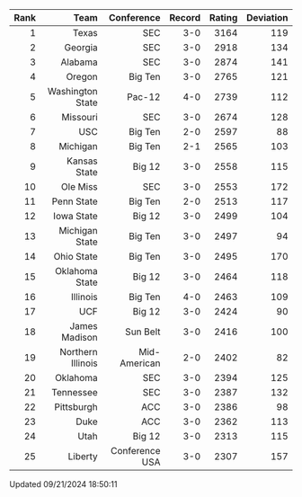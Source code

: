 | Rank  | Team                 | Conference           | Record   | Rating | Deviation |
| ---:  | ---:                 | ---:                 | ---:     | ---:   | ---:      |
| 1     | Texas                | SEC                  | 3-0      | 3164   | 119       |
| 2     | Georgia              | SEC                  | 3-0      | 2918   | 134       |
| 3     | Alabama              | SEC                  | 3-0      | 2874   | 141       |
| 4     | Oregon               | Big Ten              | 3-0      | 2765   | 121       |
| 5     | Washington State     | Pac-12               | 4-0      | 2739   | 112       |
| 6     | Missouri             | SEC                  | 3-0      | 2674   | 128       |
| 7     | USC                  | Big Ten              | 2-0      | 2597   | 88        |
| 8     | Michigan             | Big Ten              | 2-1      | 2565   | 103       |
| 9     | Kansas State         | Big 12               | 3-0      | 2558   | 115       |
| 10    | Ole Miss             | SEC                  | 3-0      | 2553   | 172       |
| 11    | Penn State           | Big Ten              | 2-0      | 2513   | 117       |
| 12    | Iowa State           | Big 12               | 3-0      | 2499   | 104       |
| 13    | Michigan State       | Big Ten              | 3-0      | 2497   | 94        |
| 14    | Ohio State           | Big Ten              | 3-0      | 2495   | 170       |
| 15    | Oklahoma State       | Big 12               | 3-0      | 2464   | 118       |
| 16    | Illinois             | Big Ten              | 4-0      | 2463   | 109       |
| 17    | UCF                  | Big 12               | 3-0      | 2424   | 90        |
| 18    | James Madison        | Sun Belt             | 3-0      | 2416   | 100       |
| 19    | Northern Illinois    | Mid-American         | 2-0      | 2402   | 82        |
| 20    | Oklahoma             | SEC                  | 3-0      | 2394   | 125       |
| 21    | Tennessee            | SEC                  | 3-0      | 2387   | 132       |
| 22    | Pittsburgh           | ACC                  | 3-0      | 2386   | 98        |
| 23    | Duke                 | ACC                  | 3-0      | 2362   | 113       |
| 24    | Utah                 | Big 12               | 3-0      | 2313   | 115       |
| 25    | Liberty              | Conference USA       | 3-0      | 2307   | 157       |

Updated 09/21/2024 18:50:11
